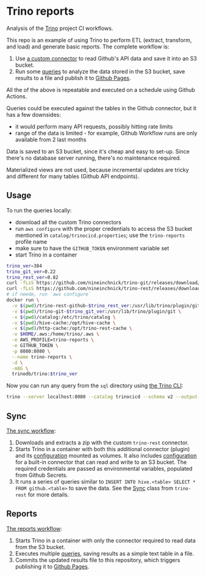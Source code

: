 # Trino reports

Analysis of the [Trino](https://github.com/trinodb/trino) project CI workflows.

This repo is an example of using Trino to perform ETL (extract, transform, and load)
and generate basic reports. The complete workflow is:

1. Use [a custom connector](https://github.com/nineinchnick/trino-rest) to read Github's API data and save it into an S3 bucket.
1. Run some [queries](https://github.com/trinodb/reports/blob/master/sql) to analyze the data stored in the S3 bucket, save results to a file and publish it to [Github Pages](https://trinodb.github.io/reports/reports/).

All the of the above is repeatable and executed on a schedule using Github Actions.

Queries could be executed against the tables in the Github connector, but it has a few downsides:
* it would perform many API requests, possibly hitting rate limits
* range of the data is limited - for example, Github Workflow runs are only available from 2 last months

Data is saved to an S3 bucket, since it's cheap and easy to set-up. Since there's no database server running,
there's no maintenance required.

Materialized views are not used, because incremental updates are tricky and different for many tables (Github API endpoints).

## Usage

To run the queries locally:
* download all the custom Trino connectors
* run `aws configure` with the proper credentials to access the S3 bucket mentioned in `catalog/trinocicd.properties`; use the `trino-reports` profile name
* make sure to have the `GITHUB_TOKEN` environment variable set
* start Trino in a container

```bash
trino_ver=384
trino_git_ver=0.22
trino_rest_ver=0.82
curl -fLsS https://github.com/nineinchnick/trino-git/releases/download/v$trino_git_ver/trino-git-$trino_git_ver.zip | jar xv
curl -fLsS https://github.com/nineinchnick/trino-rest/releases/download/v$trino_rest_ver/trino-rest-github-$trino_rest_ver.zip | jar xv
# if neede, run `aws configure`
docker run \
  -v $(pwd)/trino-rest-github-$trino_rest_ver:/usr/lib/trino/plugin/github \
  -v $(pwd)/trino-git-$trino_git_ver:/usr/lib/trino/plugin/git \
  -v $(pwd)/catalog:/etc/trino/catalog \
  -v $(pwd)/hive-cache:/opt/hive-cache \
  -v $(pwd)/http-cache:/opt/trino-rest-cache \
  -v $HOME/.aws:/home/trino/.aws \
  -e AWS_PROFILE=trino-reports \
  -e GITHUB_TOKEN \
  -p 8080:8080 \
  --name trino-reports \
  -d \
  -m8G \
  trinodb/trino:$trino_ver
```

Now you can run any query from the `sql` directory using [the Trino CLI](https://trino.io/docs/current/installation/cli.html#installation):
```bash
trino --server localhost:8080 --catalog trinocicd --schema v2 --output-format=ALIGNED < sql/pr/burndown.sql
```

## Sync

[The sync workflow](https://github.com/trinodb/reports/blob/master/.github/workflows/sync.yml):
1. Downloads and extracts a zip with the custom `trino-rest` connector.
1. Starts Trino in a container with both this additional connector (plugin)
   and its [configuration](https://github.com/trinodb/reports/blob/master/catalog/github.properties) mounted as volumes.
   It also includes [configuration](https://github.com/trinodb/reports/blob/master/catalog/hive.properties) for a built-in connector
   that can read and write to an S3 bucket. The required credentials are passed
   as environmental variables, populated from Github Secrets.
1. It runs a series of queries similar to `INSERT INTO hive.<table> SELECT * FROM github.<table>`
   to save the data. See the [Sync](https://github.com/nineinchnick/trino-rest/blob/master/trino-rest-github/src/main/java/pl/net/was/rest/github/Sync.java)
   class from `trino-rest` for more details.

## Reports

[The reports workflow](https://github.com/trinodb/reports/blob/master/.github/workflows/reports.yml):
1. Starts Trino in a container with only the connector required to read data from the S3 bucket.
1. Executes multiple [queries](/sql), saving results as a simple text table in a file.
1. Commits the updated results file to this repository, which triggers publishing it to [Github Pages](https://trinodb.github.io/reports/reports/).
